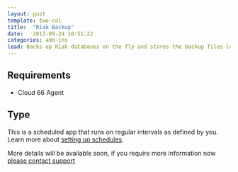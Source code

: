 ```yaml
---
layout: post
template: two-col
title:  "Riak Backup"
date:   2013-09-24 10:51:22
categories: add-ins
lead: Backs up Riak databases on the fly and stores the backup files locally
---
```




## Requirements
- Cloud 66  Agent

## Type
This is a scheduled app that runs on regular intervals as defined by you. Learn more about [setting up schedules](/add-ins/settingup-schedules.html).

More details will be available soon, if you require more information now <a href="mailto:support@cloud66.com">please contact support</a>